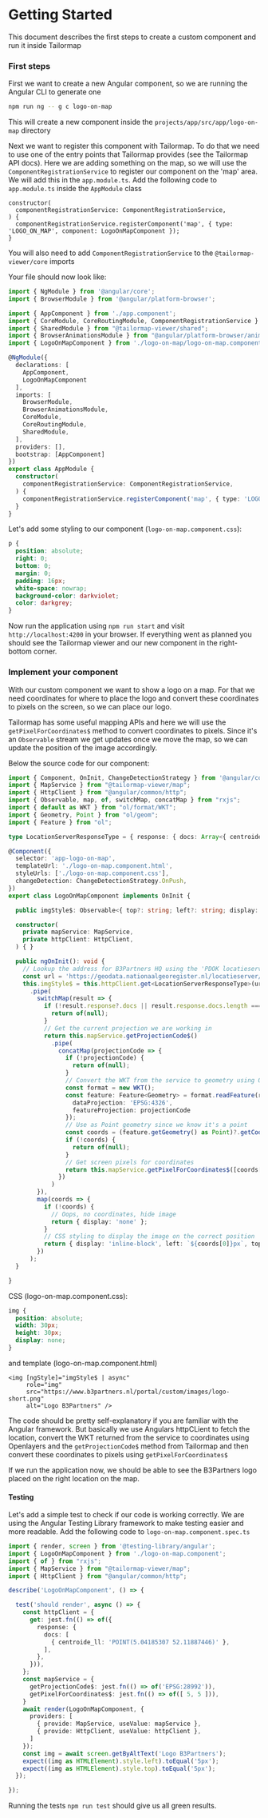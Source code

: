 # Getting Started
This document describes the first steps to create a custom component and run it inside Tailormap

### First steps

First we want to create a new Angular component, so we are running the Angular CLI to generate one

```bash
npm run ng -- g c logo-on-map
```

This will create a new component inside the `projects/app/src/app/logo-on-map` directory

Next we want to register this component with Tailormap. To do that we need to use one of the entry points that Tailormap provides (see the Tailormap API docs). Here we are adding something on the map, so we will use the `ComponentRegistrationService` to register our component on the 'map' area. We will add this in the `app.module.ts`. Add the following code to `app.module.ts` inside the `AppModule` class

```
constructor(
  componentRegistrationService: ComponentRegistrationService,
) {
  componentRegistrationService.registerComponent('map', { type: 'LOGO_ON_MAP', component: LogoOnMapComponent });
}
```

You will also need to add `ComponentRegistrationService` to the `@tailormap-viewer/core` imports

Your file should now look like:

```typescript
import { NgModule } from '@angular/core';
import { BrowserModule } from '@angular/platform-browser';

import { AppComponent } from './app.component';
import { CoreModule, CoreRoutingModule, ComponentRegistrationService } from "@tailormap-viewer/core";
import { SharedModule } from "@tailormap-viewer/shared";
import { BrowserAnimationsModule } from "@angular/platform-browser/animations";
import { LogoOnMapComponent } from './logo-on-map/logo-on-map.component';

@NgModule({
  declarations: [
    AppComponent,
    LogoOnMapComponent
  ],
  imports: [
    BrowserModule,
    BrowserAnimationsModule,
    CoreModule,
    CoreRoutingModule,
    SharedModule,
  ],
  providers: [],
  bootstrap: [AppComponent]
})
export class AppModule {
  constructor(
    componentRegistrationService: ComponentRegistrationService,
  ) {
    componentRegistrationService.registerComponent('map', { type: 'LOGO_ON_MAP', component: LogoOnMapComponent });
  }
}
```

Let's add some styling to our component (`logo-on-map.component.css`):

```css
p {
  position: absolute;
  right: 0;
  bottom: 0;
  margin: 0;
  padding: 16px;
  white-space: nowrap;
  background-color: darkviolet;
  color: darkgrey;
}
```

Now run the application using `npm run start` and visit `http://localhost:4200` in your browser. If everything went as planned you should see the Tailormap viewer and our new component in the right-bottom corner.

### Implement your component

With our custom component we want to show a logo on a map. For that we need coordinates for where to place the logo and convert these coordinates to pixels on the screen, so we can place our logo.

Tailormap has some useful mapping APIs and here we will use the `getPixelForCoordinates$` method to convert coordinates to pixels. Since it's an `Observable` stream we get updates once we move the map, so we can update the position of the image accordingly.

Below the source code for our component:

```typescript
import { Component, OnInit, ChangeDetectionStrategy } from '@angular/core';
import { MapService } from "@tailormap-viewer/map";
import { HttpClient } from "@angular/common/http";
import { Observable, map, of, switchMap, concatMap } from "rxjs";
import { default as WKT } from "ol/format/WKT";
import { Geometry, Point } from "ol/geom";
import { Feature } from "ol";

type LocationServerResponseType = { response: { docs: Array<{ centroide_ll: string }> }};

@Component({
  selector: 'app-logo-on-map',
  templateUrl: './logo-on-map.component.html',
  styleUrls: ['./logo-on-map.component.css'],
  changeDetection: ChangeDetectionStrategy.OnPush,
})
export class LogoOnMapComponent implements OnInit {

  public imgStyle$: Observable<{ top?: string; left?: string; display: string }> = of({ display: 'none' });

  constructor(
    private mapService: MapService,
    private httpClient: HttpClient,
  ) { }

  public ngOnInit(): void {
    // Lookup the address for B3Partners HQ using the 'PDOK locatieserver'
    const url = 'https://geodata.nationaalgeoregister.nl/locatieserver/v3/free?q=Atoomweg%2050,%203542%20AB%20Utrecht&rows=1&fl=id,bron,weergavenaam,type,centroide_rd,centroide_ll&fq=*';
    this.imgStyle$ = this.httpClient.get<LocationServerResponseType>(url)
      .pipe(
        switchMap(result => {
          if (!result.response?.docs || result.response.docs.length === 0) {
            return of(null);
          }
          // Get the current projection we are working in
          return this.mapService.getProjectionCode$()
            .pipe(
              concatMap(projectionCode => {
                if (!projectionCode) {
                  return of(null);
                }
                // Convert the WKT from the service to geometry using Openlayers
                const format = new WKT();
                const feature: Feature<Geometry> = format.readFeature(result.response.docs[0].centroide_ll, {
                  dataProjection: 'EPSG:4326',
                  featureProjection: projectionCode
                });
                // Use as Point geometry since we know it's a point
                const coords = (feature.getGeometry() as Point)?.getCoordinates();
                if (!coords) {
                  return of(null);
                }
                // Get screen pixels for coordinates
                return this.mapService.getPixelForCoordinates$([coords[0], coords[1]]);
              })
            )
        }),
        map(coords => {
          if (!coords) {
            // Oops, no coordinates, hide image
            return { display: 'none' };
          }
          // CSS styling to display the image on the correct position
          return { display: 'inline-block', left: `${coords[0]}px`, top: `${coords[1]}px` };
        })
      );
  }

}
```
CSS (logo-on-map.component.css):
```css
img {
  position: absolute;
  width: 30px;
  height: 30px;
  display: none;
}
```
and template (logo-on-map.component.html)
```angular2html
<img [ngStyle]="imgStyle$ | async"
     role="img"
     src="https://www.b3partners.nl/portal/custom/images/logo-short.png"
     alt="Logo B3Partners" />
```
The code should be pretty self-explanatory if you are familiar with the Angular framework. But basically we use Angulars httpCLient to fetch the location, convert the WKT returned from the service to coordinates using Openlayers and the `getProjectionCode$` method from Tailormap and then convert these coordinates to pixels using `getPixelForCoordinates$`

If we run the application now, we should be able to see the B3Partners logo placed on the right location on the map.

#### Testing

Let's add a simple test to check if our code is working correctly. We are using the Angular Testing Library framework to make testing easier and more readable. Add the following code to `logo-on-map.component.spec.ts`

```typescript
import { render, screen } from '@testing-library/angular';
import { LogoOnMapComponent } from './logo-on-map.component';
import { of } from "rxjs";
import { MapService } from "@tailormap-viewer/map";
import { HttpClient } from "@angular/common/http";

describe('LogoOnMapComponent', () => {

  test('should render', async () => {
    const httpClient = {
      get: jest.fn(() => of({
        response: {
          docs: [
            { centroide_ll: 'POINT(5.04185307 52.11887446)' },
          ],
        },
      })),
    };
    const mapService = {
      getProjectionCode$: jest.fn(() => of('EPSG:28992')),
      getPixelForCoordinates$: jest.fn(() => of([ 5, 5 ])),
    }
    await render(LogoOnMapComponent, {
      providers: [
        { provide: MapService, useValue: mapService },
        { provide: HttpClient, useValue: httpClient },
      ]
    });
    const img = await screen.getByAltText('Logo B3Partners');
    expect((img as HTMLElement).style.left).toEqual('5px');
    expect((img as HTMLElement).style.top).toEqual('5px');
  });

});
```
Running the tests `npm run test` should give us all green results.
